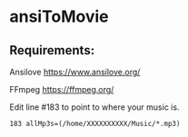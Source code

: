 # ansiToMovie

## Requirements:
Ansilove https://www.ansilove.org/

FFmpeg
https://ffmpeg.org/


Edit line #183 to point to where your music is.

``183 allMp3s=(/home/XXXXXXXXXX/Music/*.mp3)``
